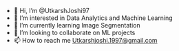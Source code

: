 - 👋 Hi, I’m @UtkarshJoshi97
- 👀 I’m interested in Data Analytics and Machine Learning 
- 🌱 I’m currently learning Image Segmentation 
- 💞️ I’m looking to collaborate on ML projects
- 📫 How to reach me Utkarshjoshi.1997@gmail.com

<!---
UtkarshJoshi97/UtkarshJoshi97 is a ✨ special ✨ repository because its `README.md` (this file) appears on your GitHub profile.
You can click the Preview link to take a look at your changes.
--->
